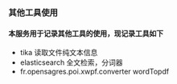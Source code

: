 ### 其他工具使用
#### 本服务用于记录其他工具的使用，现记录工具如下
* tika 读取文件纯文本信息
* elasticsearch 全文检索，分词器
* fr.opensagres.poi.xwpf.converter wordTopdf



